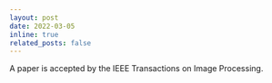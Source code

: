 ```yaml
---
layout: post
date: 2022-03-05
inline: true
related_posts: false
---
```


A paper is accepted by the IEEE Transactions on Image Processing.

